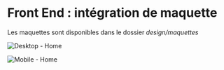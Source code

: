 # Front End : intégration de maquette

Les maquettes sont disponibles dans le dossier *design/maquettes*

![Desktop - Home](https://github.com/user-attachments/assets/068bcb7b-367a-487c-ac9f-9940d78a9e15)

![Mobile - Home](https://github.com/user-attachments/assets/dba69280-6a36-43dc-a34e-c2c9b5fc1729)
